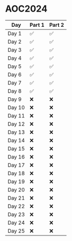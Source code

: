 # AOC2024

| Day  | Part 1  | Part 2  |
|------|---------|---------|
| Day 1 | :white_check_mark: | :white_check_mark: |
| Day 2 | :white_check_mark: | :white_check_mark: |
| Day 3 | :white_check_mark: | :white_check_mark: |
| Day 4 | :white_check_mark: | :white_check_mark: |
| Day 5 | :white_check_mark: | :white_check_mark: |
| Day 6 | :white_check_mark: | :white_check_mark: |
| Day 7 | :white_check_mark: | :white_check_mark: |
| Day 8 | :white_check_mark: | :white_check_mark: |
| Day 9 | :x: | :x: |
| Day 10 | :x: | :x: |
| Day 11 | :x: | :x: |
| Day 12 | :x: | :x: |
| Day 13 | :x: | :x: |
| Day 14 | :x: | :x: |
| Day 15 | :x: | :x: |
| Day 16 | :x: | :x: |
| Day 17 | :x: | :x: |
| Day 18 | :x: | :x: |
| Day 19 | :x: | :x: |
| Day 20 | :x: | :x: |
| Day 21 | :x: | :x: |
| Day 22 | :x: | :x: |
| Day 23 | :x: | :x: |
| Day 24 | :x: | :x: |
| Day 25 | :x: | :x: |